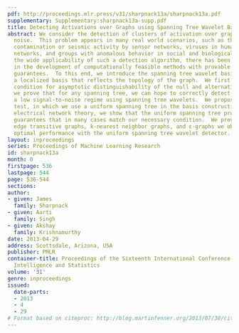 ```yaml
---
pdf: http://proceedings.mlr.press/v31/sharpnack13a/sharpnack13a.pdf
supplementary: Supplementary:sharpnack13a-supp.pdf
title: Detecting Activations over Graphs using Spanning Tree Wavelet Bases
abstract: We consider the detection of clusters of activation over graphs under Gaussian
  noise.  This problem appears in many real world scenarios, such as the detecting
  contamination or seismic activity by sensor networks, viruses in human and computer
  networks, and groups with anomalous behavior in social and biological networks.  Despite
  the wide applicability of such a detection algorithm, there has been little success
  in the development of computationally feasible methods with provable theoretical
  guarantees.  To this end, we introduce the spanning tree wavelet basis over a graph,
  a localized basis that reflects the topology of the graph.  We first provide a necessary
  condition for asymptotic distinguishability of the null and alternative hypotheses.  Then
  we prove that for any spanning tree, we can hope to correctly detect signals in
  a low signal-to-noise regime using spanning tree wavelets.  We propose a randomized
  test, in which we use a uniform spanning tree in the basis construction.  Using
  electrical network theory, we show that the uniform spanning tree provides strong
  guarantees that in many cases match our necessary condition.  We prove that for
  edge transitive graphs, k-nearest neighbor graphs, and ε-graphs we obtain nearly
  optimal performance with the uniform spanning tree wavelet detector.
layout: inproceedings
series: Proceedings of Machine Learning Research
id: sharpnack13a
month: 0
firstpage: 536
lastpage: 544
page: 536-544
sections: 
author:
- given: James
  family: Sharpnack
- given: Aarti
  family: Singh
- given: Akshay
  family: Krishnamurthy
date: 2013-04-29
address: Scottsdale, Arizona, USA
publisher: PMLR
container-title: Proceedings of the Sixteenth International Conference on Artificial
  Intelligence and Statistics
volume: '31'
genre: inproceedings
issued:
  date-parts:
  - 2013
  - 4
  - 29
# Format based on citeproc: http://blog.martinfenner.org/2013/07/30/citeproc-yaml-for-bibliographies/
---
```

